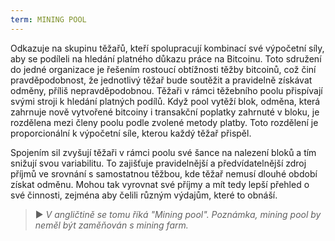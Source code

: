 ```yaml
---
term: MINING POOL
---
```


Odkazuje na skupinu těžařů, kteří spolupracují kombinací své výpočetní síly, aby se podíleli na hledání platného důkazu práce na Bitcoinu. Toto sdružení do jedné organizace je řešením rostoucí obtížnosti těžby bitcoinů, což činí pravděpodobnost, že jednotlivý těžař bude soutěžit a pravidelně získávat odměny, příliš nepravděpodobnou. Těžaři v rámci těžebního poolu přispívají svými stroji k hledání platných podílů. Když pool vytěží blok, odměna, která zahrnuje nově vytvořené bitcoiny i transakční poplatky zahrnuté v bloku, je rozdělena mezi členy poolu podle zvolené metody platby. Toto rozdělení je proporcionální k výpočetní síle, kterou každý těžař přispěl.

Spojením sil zvyšují těžaři v rámci poolu své šance na nalezení bloků a tím snižují svou variabilitu. To zajišťuje pravidelnější a předvídatelnější zdroj příjmů ve srovnání s samostatnou těžbou, kde těžař nemusí dlouhé období získat odměnu. Mohou tak vyrovnat své příjmy a mít tedy lepší přehled o své činnosti, zejména aby čelili různým výdajům, které to obnáší.

> ► *V angličtině se tomu říká "Mining pool". Poznámka, mining pool by neměl být zaměňován s mining farm.*